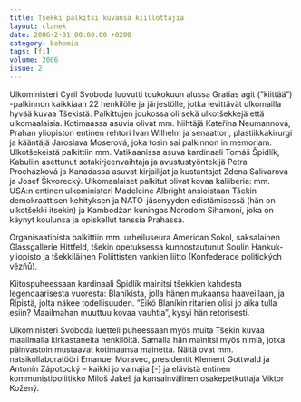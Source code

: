 ```yaml
---
title: Tšekki palkitsi kuvansa kiillottajia
layout: clanek
date: 2006-2-01 00:00:00 +0200
category: bohemia
tags: [fi]
volume: 2006
issue: 2
---
```

  
Ulkoministeri Cyril Svoboda luovutti toukokuun alussa Gratias agit (”kiittää”) -palkinnon kaikkiaan 22 henkilölle ja järjestölle, jotka levittävät ulkomailla hyvää kuvaa Tšekistä. Palkittujen joukossa oli sekä ulkotšekkejä että ulkomaalaisia. Kotimaassa asuvia olivat mm. hiihtäjä Kateřina Neumannová, Prahan yliopiston entinen rehtori Ivan Wilhelm ja senaattori, plastiikkakirurgi ja kääntäjä Jaroslava Moserová, joka tosin sai palkinnon in memoriam. Ulkotšekeistä palkittiin mm. Vatikaanissa asuva kardinaali Tomáš Špidlík, Kabuliin asettunut sotakirjeenvaihtaja ja avustustyöntekijä Petra Procházková ja Kanadassa asuvat kirjailijat ja kustantajat Zdena Salivarová ja Josef Škvorecký. Ulkomaalaiset palkitut olivat kovaa kaliiberia: mm. USA:n entinen ulkoministeri Madeleine Albright ansioistaan Tšekin demokraattisen kehityksen ja NATO-jäsenyyden edistämisessä (hän on ulkotšekki itsekin) ja Kambodžan kuningas Norodom Sihamoni, joka on käynyt koulunsa ja opiskellut tanssia Prahassa. 

Organisaatioista palkittiin mm. urheiluseura American Sokol, saksalainen Glassgallerie Hittfeld, tšekin opetuksessa kunnostautunut Soulin Hankuk-yliopisto ja tšekkiläinen Poliittisten vankien liitto (Konfederace politických vězňů).

Kiitospuheessaan kardinaali Špidlík mainitsi tšekkien kahdesta legendaarisesta vuoresta: Blaníkista, jolla hänen mukaansa haaveillaan, ja Řípistä, jolta näkee todellisuuden. ”Eikö Blaníkin ritarien olisi jo aika tulla esiin? Maailmahan muuttuu kovaa vauhtia”, kysyi hän retorisesti. 

Ulkoministeri Svoboda luetteli puheessaan myös muita Tšekin kuvaa maailmalla kirkastaneita henkilöitä. Samalla hän mainitsi myös nimiä, jotka päinvastoin mustaavat kotimaansa mainetta. Näitä ovat mm. natsikollaboratööri Emanuel Moravec, presidentit Klement Gottwald ja Antonín Zápotocký – kaikki jo vainajia [-] ja elävistä entinen kommunistipoliitikko Miloš Jakeš ja kansainvälinen osakepetkuttaja Viktor Kožený. 